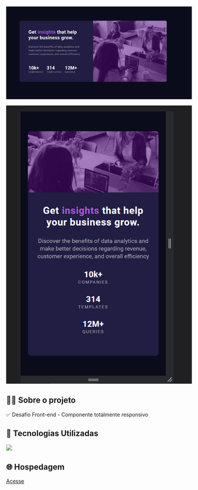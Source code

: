 <p align="center">
  <img src="to_readme.png">
</p>

<p align="center">
  <img src="to_readme2.png">
</p>



<h2>👨‍💻 Sobre o projeto</h2>

<p>
  ✅ Desafio Front-end - Componente totalmente responsivo <br>  
</p>

<h2>🚀 Tecnologias Utilizadas</h2>
<div align="left">
  <img src="https://skillicons.dev/icons?i=html,css,sass,vscode"></img>
</div>


<h2>🌐 Hospedagem</h2>

<a href="https://stats-preview-kc.netlify.app/">Acesse</a>


